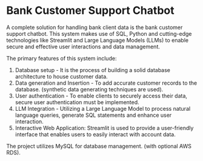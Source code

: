 # Bank Customer Support Chatbot 
A complete solution for handling bank client data is the bank customer support chatbot. This system makes use of SQL, Python and cutting-edge technologies like Streamlit and Large Language Models (LLMs) to enable secure and effective user interactions and data management.

 The primary features of this system include:

 1. Database setup - It is the process of building a solid database architecture to house customer data.
 2. Data generation and Insertion - To add accurate customer records to the database. (synthetic data generating techniques are used).
 3. User authentication - To enable clients to securely access their data, secure user authentication must be implemented.
 4. LLM Integration - Utilizing a Large Language Model to process natural language queries, generate SQL statements and enhance user interaction.
 5. Interactive Web Application: Streamlit is used to provide a user-friendly interface that enables users to easily interact with account data.

The project utilizes MySQL for database management. (with optional AWS RDS). 


